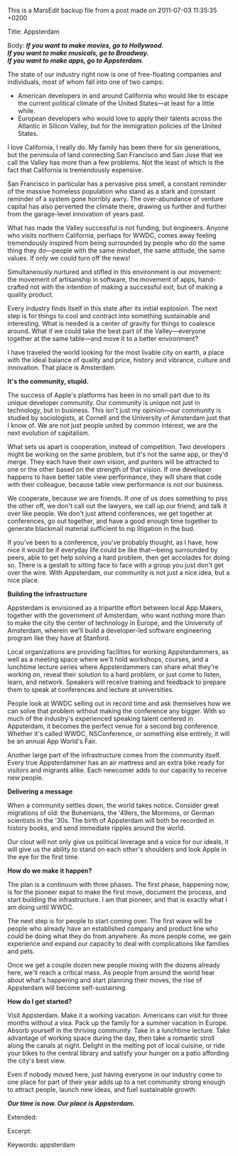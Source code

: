 This is a MarsEdit backup file from a post made on 2011-07-03 11:35:35 +0200

Title:
Appsterdam

Body:
<strong><em>
If you want to make movies, go to Hollywood.<br />
If you want to make musicals, go to Broadway.<br />
If you want to make apps, go to Appsterdam.<br />
</em></strong>

The state of our industry right now is one of free-floating companies and individuals, most of whom fall into one of two camps: 

<ul><li>American developers in and around California who would like to escape the current political climate of the United States—at least for a little while.</li>

<li>European developers who would love to apply their talents across the Atlantic in Silicon Valley, but for the immigration policies of the United States.</li></ul>

I love California, I really do. My family has been there for six generations, but the peninsula of land connecting San Francisco and San Jose that we call the Valley has more than a few problems. Not the least of which is the fact that California is tremendously expensive.

San Francisco in particular has a pervasive piss smell, a constant reminder of the massive homeless population who stand as a stark and constant reminder of a system gone horribly awry. The over-abundance of venture capital has also perverted the climate there, drawing us further and further from the garage-level innovation of years past.

What has made the Valley successful is not funding, but engineers. Anyone who visits northern California, perhaps for WWDC, comes away feeling tremendously inspired from being surrounded by people who do the same thing they do—people with the same mindset, the same attitude, the same values. If only we could turn off the news!

Simultaneously nurtured and stifled in this environment is our movement: the movement of artisanship in software, the movement of apps, hand-crafted not with the intention of making a successful exit, but of making a quality product.

Every industry finds itself in this state after its initial explosion. The next step is for things to cool and contract into something sustainable and interesting. What is needed is a center of gravity for things to coalesce around. What if we could take the best part of the Valley—everyone together at the same table—and move it to a better environment? 

I have traveled the world looking for the most livable city on earth, a place with the ideal balance of quality and price, history and vibrance, culture and innovation. That place is Amsterdam.

<strong>It's the community, stupid.</strong>

The success of Apple's platforms has been in no small part due to its unique developer community. Our community is unique not just in technology, but in business. This isn't just my opinion—our community is studied by sociologists, at Cornell and the University of Amsterdam just that I know of. We are not just people united by common interest, we are the next evolution of capitalism.

What sets us apart is cooperation, instead of competition. Two developers might be working on the same problem, but it's not the same app, or they'd merge. They each have their own vision, and punters will be attracted to one or the other based on the strength of that vision. If one developer happens to have better table view performance, they will share that code with their colleague, because table view performance is not our business.

We cooperate, because we are friends. If one of us does something to piss the other off, we don't call out the lawyers, we call up our friend, and talk it over like people. We don't just attend conferences, we get together at conferences, go out together, and have a good enough time together to generate blackmail material sufficient to nip litigation in the bud.

If you've been to a conference, you've probably thought, as I have, how nice it would be if everyday life could be like that—being surrounded by peers, able to get help solving a hard problem, then get accolades for doing so. There is a gestalt to sitting face to face with a group you just don't get over the wire. With Appsterdam, our community is not just a nice idea, but a nice place.

<strong>Building the infrastructure</strong>

Appsterdam is envisioned as a tripartite effort between local App Makers, together with the government of Amsterdam, who want nothing more than to make the city the center of technology in Europe, and the University of Amsterdam, wherein we'll build a developer-led software engineering program like they have at Stanford.

Local organizations are providing facilities for working Appsterdammers, as well as a meeting space where we'll hold workshops, courses, and a lunchtime lecture series where Appsterdammers can share what they're working on, reveal their solution to a hard problem, or just come to listen, learn, and network. Speakers will receive training and feedback to prepare them to speak at conferences and lecture at universities.

People look at WWDC selling out in record time and ask themselves how we can solve that problem without making the conference any bigger. With so much of the industry's experienced speaking talent centered in Appsterdam, it becomes the perfect venue for a second big conference. Whether it's called WWDC, NSConference, or something else entirely, it will be an annual App World's Fair.

Another large part of the infrastructure comes from the community itself. Every true Appsterdammer has an air mattress and an extra bike ready for visitors and migrants alike. Each newcomer adds to our capacity to receive new people.

<strong>Delivering a message</strong>

When a community settles down, the world takes notice. Consider great migrations of old: the Bohemians, the '49ers, the Mormons, or German scientists in the '30s. The birth of Appsterdam will both be recorded in history books, and send immediate ripples around the world. 

Our clout will not only give us political leverage and a voice for our ideals, it will give us the ability to stand on each other's shoulders and look Apple in the eye for the first time.

<strong>How do we make it happen?</strong>

The plan is a continuum with three phases. The first phase, happening now, is for the pioneer expat to make the first move, document the process, and start building the infrastructure. I am that pioneer, and that is exactly what I am doing until WWDC.

The next step is for people to start coming over. The first wave will be people who already have an established company and product line who could be doing what they do from anywhere. As more people come, we gain experience and expand our capacity to deal with complications like families and pets. 

Once we get a couple dozen new people mixing with the dozens already here, we'll reach a critical mass. As people from around the world hear about what's happening and start planning their moves, the rise of Appsterdam will become self-sustaining.

<strong>How do I get started?</strong>

Visit Appsterdam. Make it a working vacation. Americans can visit for three months without a visa. Pack up the family for a summer vacation in Europe. Absorb yourself in the thriving community. Take in a lunchtime lecture. Take advantage of working space during the day, then take a romantic stroll along the canals at night. Delight in the melting pot of local cuisine, or ride your bikes to the central library and satisfy your hunger on a patio affording the city's best view.

Even if nobody moved here, just having everyone in our industry come to one place for part of their year adds up to a net community strong enough to attract people, launch new ideas, and fuel sustainable growth.


<strong><em>Our time is now. Our place is Appsterdam.</em></strong>

Extended:


Excerpt:


Keywords:
appsterdam